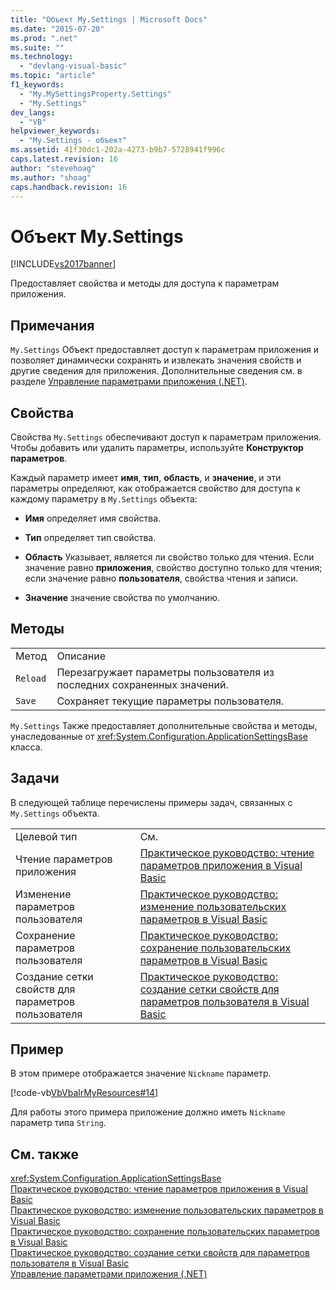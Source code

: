 ```yaml
---
title: "Объект My.Settings | Microsoft Docs"
ms.date: "2015-07-20"
ms.prod: ".net"
ms.suite: ""
ms.technology: 
  - "devlang-visual-basic"
ms.topic: "article"
f1_keywords: 
  - "My.MySettingsProperty.Settings"
  - "My.Settings"
dev_langs: 
  - "VB"
helpviewer_keywords: 
  - "My.Settings - объект"
ms.assetid: 41f30dc1-202a-4273-b9b7-5728941f996c
caps.latest.revision: 16
author: "stevehoag"
ms.author: "shoag"
caps.handback.revision: 16
---
```

# Объект My.Settings
[!INCLUDE[vs2017banner](../../../visual-basic/includes/vs2017banner.md)]

Предоставляет свойства и методы для доступа к параметрам приложения.  
  
## <a name="remarks"></a>Примечания  
  `My.Settings` Объект предоставляет доступ к параметрам приложения и позволяет динамически сохранять и извлекать значения свойств и другие сведения для приложения. Дополнительные сведения см. в разделе [Управление параметрами приложения (.NET)](/visual-studio/ide/managing-application-settings-dotnet).  
  
## <a name="properties"></a>Свойства  
 Свойства `My.Settings` обеспечивают доступ к параметрам приложения. Чтобы добавить или удалить параметры, используйте **Конструктор параметров**.  
  
 Каждый параметр имеет **имя**, **тип**, **область**, и **значение**, и эти параметры определяют, как отображается свойство для доступа к каждому параметру в `My.Settings` объекта:  
  
-   **Имя** определяет имя свойства.  
  
-   **Тип** определяет тип свойства.  
  
-   **Область** Указывает, является ли свойство только для чтения. Если значение равно **приложения**, свойство доступно только для чтения; если значение равно **пользователя**, свойства чтения и записи.  
  
-   **Значение** значение свойства по умолчанию.  
  
## <a name="methods"></a>Методы  
  
|||  
|-|-|  
|Метод|Описание|  
|`Reload`|Перезагружает параметры пользователя из последних сохраненных значений.|  
|`Save`|Сохраняет текущие параметры пользователя.|  
  
  `My.Settings` Также предоставляет дополнительные свойства и методы, унаследованные от <xref:System.Configuration.ApplicationSettingsBase> класса.  
  
## <a name="tasks"></a>Задачи  
 В следующей таблице перечислены примеры задач, связанных с `My.Settings` объекта.  
  
|||  
|-|-|  
|Целевой тип|См.|  
|Чтение параметров приложения|[Практическое руководство: чтение параметров приложения в Visual Basic](../../../visual-basic/developing-apps/programming/app-settings/how-to-read-application-settings.md)|  
|Изменение параметров пользователя|[Практическое руководство: изменение пользовательских параметров в Visual Basic](../../../visual-basic/developing-apps/programming/app-settings/how-to-change-user-settings.md)|  
|Сохранение параметров пользователя|[Практическое руководство: сохранение пользовательских параметров в Visual Basic](../../../visual-basic/developing-apps/programming/app-settings/how-to-persist-user-settings.md)|  
|Создание сетки свойств для параметров пользователя|[Практическое руководство: создание сетки свойств для параметров пользователя в Visual Basic](../../../visual-basic/developing-apps/programming/app-settings/how-to-create-property-grids-for-user-settings.md)|  
  
## <a name="example"></a>Пример  
 В этом примере отображается значение `Nickname` параметр.  
  
 [!code-vb[VbVbalrMyResources#14](../../../visual-basic/developing-apps/programming/app-settings/codesnippet/visualbasic/VbVbalrMyResources2/Form1.vb#14)]  
  
 Для работы этого примера приложение должно иметь `Nickname` параметр типа `String`.  
  
## <a name="see-also"></a>См. также  
 <xref:System.Configuration.ApplicationSettingsBase>   
 [Практическое руководство: чтение параметров приложения в Visual Basic](../../../visual-basic/developing-apps/programming/app-settings/how-to-read-application-settings.md)   
 [Практическое руководство: изменение пользовательских параметров в Visual Basic](../../../visual-basic/developing-apps/programming/app-settings/how-to-change-user-settings.md)   
 [Практическое руководство: сохранение пользовательских параметров в Visual Basic](../../../visual-basic/developing-apps/programming/app-settings/how-to-persist-user-settings.md)   
 [Практическое руководство: создание сетки свойств для параметров пользователя в Visual Basic](../../../visual-basic/developing-apps/programming/app-settings/how-to-create-property-grids-for-user-settings.md)   
 [Управление параметрами приложения (.NET)](/visual-studio/ide/managing-application-settings-dotnet)